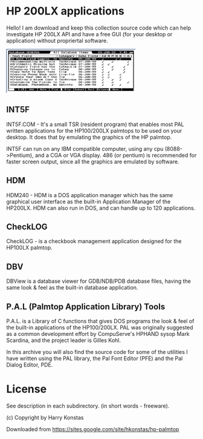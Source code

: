 # HP 200LX applications

Hello! I am download and keep this collection source code which
can help investigate HP 200LX API and have a free GUI (for your
desktop or application) without propriertal software.

![Image Screenshot](https://github.com/DosWorld/hkonstas200lx/raw/master/dbv.gif)

## INT5F

INT5F.COM - It's a small TSR (resident program) that enables most
PAL written applications for the HP100/200LX palmtops
to be used on your desktop. It does that by emulating
the graphics of the HP palmtop.

INT5F can run on any IBM compatible computer, using any
cpu (8088->Pentium), and a CGA or VGA display. 486
(or pentium) is recommended for faster screen output,
since all the graphics are emulated by software.

## HDM

HDM240 - HDM is a DOS application manager which has the same
graphical user interface as the built-in Application
Manager of the HP200LX. HDM can also run in DOS, and can
handle up to 120 applications.

## CheckLOG

CheckLOG - is a checkbook management application designed for
the HP100LX palmtop.

## DBV

DBView is a database viewer for GDB/NDB/PDB database
files, having the same look & feel as the built-in
database application.


## P.A.L  (Palmtop Application Library) Tools

P.A.L. is a Library of C functions that gives DOS programs the look & feel
of the built-in applications of the HP100/200LX. PAL was originally
suggested as a common development effort by CompuServe's HPHAND sysop
Mark Scardina, and the project leader is Gilles Kohl.

In this archive you will also find the source code for some of the
utilities I have written using the PAL library, the Pal Font Editor
(PFE) and the Pal Dialog Editor, PDE.

# License 

See description in each subdirectory. (in short words - freeware).

(c) Copyright by Harry Konstas

Downloaded from https://sites.google.com/site/hkonstas/hp-palmtop
